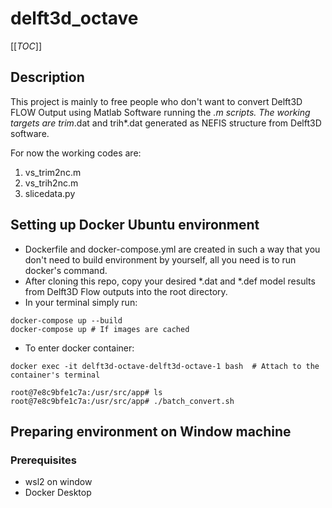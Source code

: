 # delft3d_octave

[[_TOC_]]

## Description
This project is mainly to free people who don't want to convert Delft3D FLOW Output using Matlab Software running the *.m scripts.
The working targets are trim*.dat and trih*.dat generated as NEFIS structure from Delft3D software.

For now the working codes are:
1. vs_trim2nc.m
2. vs_trih2nc.m
3. slicedata.py

## Setting up Docker Ubuntu environment

- Dockerfile and docker-compose.yml are created in such a way that you don't need to build environment by yourself, all you need is to run docker's command.
- After cloning this repo, copy your desired *.dat and *.def model results from Delft3D Flow outputs into the root directory.
- In your terminal simply run:

```
docker-compose up --build
docker-compose up # If images are cached
```

- To enter docker container:
```
docker exec -it delft3d-octave-delft3d-octave-1 bash  # Attach to the container's terminal
```
```
root@7e8c9bfe1c7a:/usr/src/app# ls
root@7e8c9bfe1c7a:/usr/src/app# ./batch_convert.sh
```

## Preparing environment on Window machine

### Prerequisites

- wsl2 on window
- Docker Desktop
